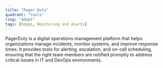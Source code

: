 ```yaml
---
title: "Pager Duty"
quadrant: "tools"
ring: "adopt"
tags: [hmpps, Monitoring and Alerts]
---
```


PagerDuty is a digital operations management platform that helps organizations manage incidents, monitor systems, and improve response times. It provides tools for alerting, escalation, and on-call scheduling, ensuring that the right team members are notified promptly to address critical issues in IT and DevOps environments.
